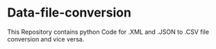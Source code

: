 # Data-file-conversion
This Repository contains python Code for .XML and .JSON to .CSV file conversion and vice versa.
